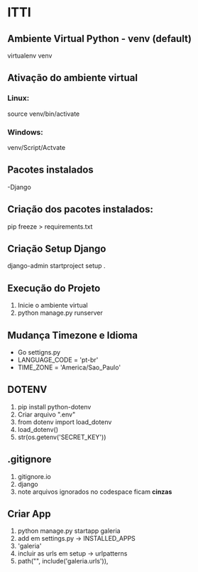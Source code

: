 # ITTI

## Ambiente Virtual Python - venv (default)
virtualenv venv

## Ativação do ambiente virtual
### Linux:
source venv/bin/activate

### Windows:
venv/Script/Actvate

## Pacotes instalados
-Django

## Criação dos pacotes instalados:
pip freeze > requirements.txt

## Criação Setup Django
django-admin startproject setup .

## Execução do Projeto
1) Inicie o ambiente virtual
2) python manage.py runserver 

## Mudança Timezone e Idioma
- Go settigns.py
- LANGUAGE_CODE = 'pt-br'
- TIME_ZONE = 'America/Sao_Paulo'

## DOTENV
 1) pip install python-dotenv 
 2) Criar arquivo ".env"
 3) from dotenv import load_dotenv
 4) load_dotenv()
 5) str(os.getenv('SECRET_KEY'))

## .gitignore
1) gitignore.io
2) django
3) note arquivos ignorados no codespace ficam **cinzas**

## Criar App
1) python manage.py startapp galeria
2) add em settings.py -> INSTALLED_APPS 
3) 'galeria'
4) incluir as urls em setup -> urlpatterns
5) path("", include('galeria.urls')),

